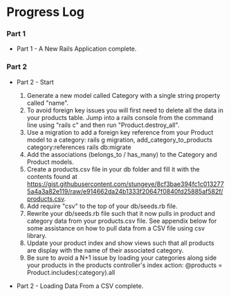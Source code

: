 # Progress Log

### Part 1

- Part 1 - A New Rails Application complete.

### Part 2

- Part 2 - Start

  1. Generate a new model called Category with a single string property called "name".
  2. To avoid foreign key issues you will first need to delete all the data in your products table. Jump into a rails console from the command line using "rails c" and then run "Product.destroy_all".
  3. Use a migration to add a foreign key reference from your Product model to a category: rails g migration, add_category_to_products category:references rails db:migrate
  4. Add the associations (belongs_to / has_many) to the Category and Product models.
  5. Create a products.csv file in your db folder and fill it with the contents found at https://gist.githubusercontent.com/stungeye/8cf3bae394fc1c0132775a4a3a82e119/raw/e914662da24b1333f20647f0840fd25885af582f/products.csv.
  6. Add require "csv" to the top of your db/seeds.rb file.
  7. Rewrite your db/seeds.rb file such that it now pulls in product and category data from your products.csv file. See appendix below for some assistance on how to pull data from a CSV file using csv library.
  8. Update your product index and show views such that all products are display with the name of their associated category.
  9. Be sure to avoid a N+1 issue by loading your categories along side your products in the products controller's index action: @products = Product.includes(:category).all

* Part 2 - Loading Data From a CSV complete.
